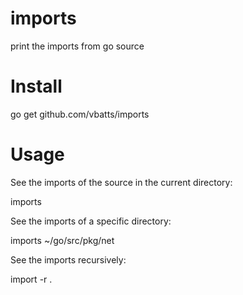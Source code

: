imports
=======

print the imports from go source


Install
=======

  go get github.com/vbatts/imports


Usage
=====


See the imports of the source in the current directory:

  imports
  
See the imports of a specific directory:

  imports ~/go/src/pkg/net

See the imports recursively:

  import -r .

